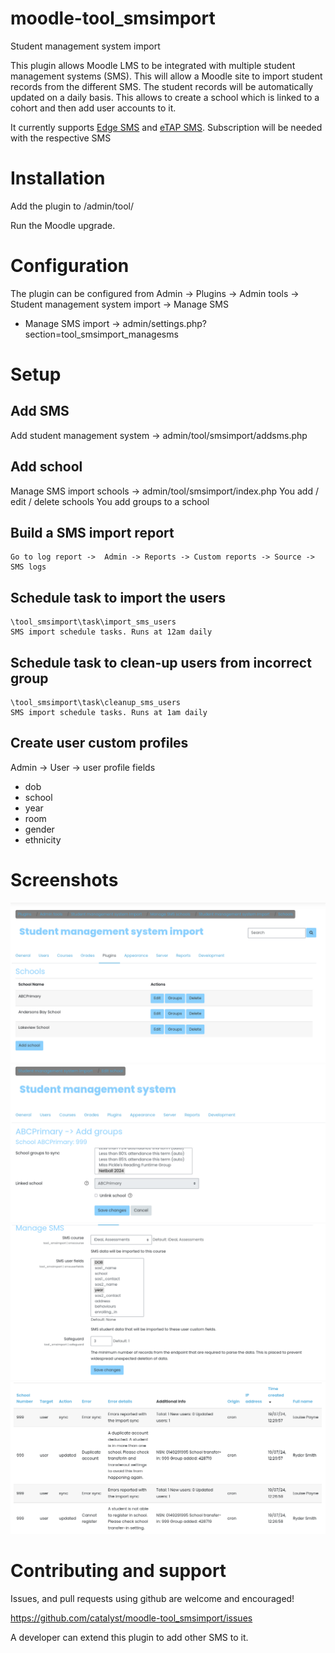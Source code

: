 # moodle-tool_smsimport

Student management system import

This plugin allows Moodle LMS to be integrated with multiple student management systems (SMS).
This will allow a Moodle site to import student records from the different SMS. The student records will be automatically updated on a daily basis.
This allows to create a school which is linked to a cohort and then add user accounts to it.

It currently supports [Edge SMS](https://www.edgelearning.co.nz/products-1/edge-sms/edge-sms) and [eTAP SMS](https://www.etap.co.nz/).
Subscription will be needed with the respective SMS

# Installation

Add the plugin to /admin/tool/

Run the Moodle upgrade.

# Configuration
The plugin can be configured from Admin -> Plugins -> Admin tools -> Student management system import -> Manage SMS
* Manage SMS import -> admin/settings.php?section=tool_smsimport_managesms

# Setup

## Add SMS

Add student management system -> admin/tool/smsimport/addsms.php

## Add school

Manage SMS import schools -> admin/tool/smsimport/index.php
    You add / edit / delete schools
    You add groups to a school

## Build a SMS import report
    Go to log report ->  Admin -> Reports -> Custom reports -> Source -> SMS logs

## Schedule task to import the users
    \tool_smsimport\task\import_sms_users
    SMS import schedule tasks. Runs at 12am daily

## Schedule task to clean-up users from incorrect group
    \tool_smsimport\task\cleanup_sms_users
    SMS import schedule tasks. Runs at 1am daily

## Create user custom profiles
Admin -> User -> user profile fields
* dob
* school
* year
* room
* gender
* ethnicity


# Screenshots

![image](pix/page-index.png)
![image](pix/page-groupsadd.png)
![image](pix/page-pluginconfig.png)
![image](pix/page-reportsmslogs.png)

# Contributing and support

Issues, and pull requests using github are welcome and encouraged!

https://github.com/catalyst/moodle-tool_smsimport/issues

A developer can extend this plugin to add other SMS to it.